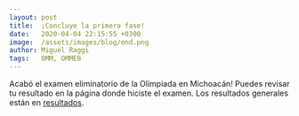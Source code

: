 ```yaml
---
layout: post
title:  ¡Concluye la primera fase!
date:   2020-04-04 22:15:55 +0300
image:  /assets/images/blog/end.png
author: Miguel Raggi
tags:   OMM, OMMEB
---
```


Acabó el examen eliminatorio de la Olimpiada en Michoacán! Puedes revisar tu resultado en la página donde hiciste el examen. Los resultados generales están en [resultados](resultados).
